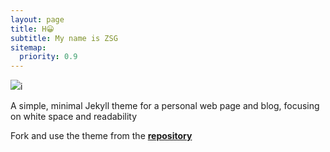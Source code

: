 ```yaml
---
layout: page
title: H😀
subtitle: My name is ZSG
sitemap:
  priority: 0.9
---
```


<img src="{{ '/assets/img/pudhina.jpg' | prepend: site.baseurl }}" id="about-img">i

<div id="describe-text">
	<p>A simple, minimal Jekyll theme for a personal web page and blog, focusing on white space and readability</p>
	<p>Fork and use the theme from the <strong> <a href="https://github.com/knhash/Pudhina"> repository</a> </strong></p>
</div>